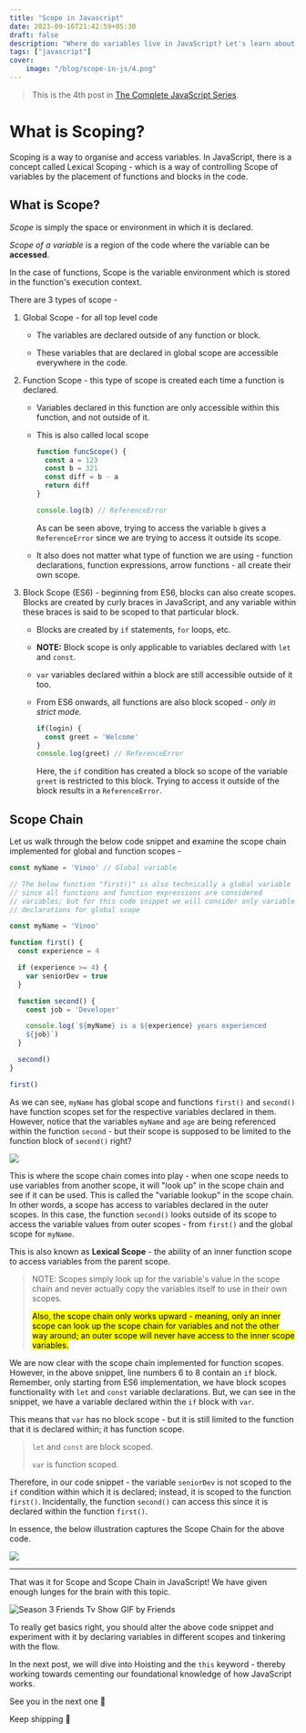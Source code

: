 ```yaml
---
title: "Scope in Javascript"
date: 2023-09-16T21:42:59+05:30
draft: false
description: "Where do variables live in JavaScript? Let's learn about Scoping and the Scope Chain in this post."
tags: ["javascript"]
cover:
    image: "/blog/scope-in-js/4.png"
---
```


> This is the 4th post in [The Complete JavaScript Series](https://vinoo.hashnode.dev/series/the-complete-javascript).

# What is Scoping?

Scoping is a way to organise and access variables. In JavaScript, there is a concept called Lexical Scoping - which is a way of controlling Scope of variables by the placement of functions and blocks in the code.

## What is Scope?

*Scope* is simply the space or environment in which it is declared.

*Scope of a variable* is a region of the code where the variable can be **accessed**.

In the case of functions, Scope is the variable environment which is stored in the function's execution context.

There are 3 types of scope -

1. Global Scope - for all top level code
    
    * The variables are declared outside of any function or block.
        
    * These variables that are declared in global scope are accessible everywhere in the code.
        
2. Function Scope - this type of scope is created each time a function is declared.
    
    * Variables declared in this function are only accessible within this function, and not outside of it.
        
    * This is also called local scope
        
        ```javascript
        function funcScope() {
          const a = 123
          const b = 321
          const diff = b - a
          return diff
        }
        
        console.log(b) // ReferenceError
        ```
        
        As can be seen above, trying to access the variable `b` gives a `ReferenceError` since we are trying to access it outside its scope.
        
    * It also does not matter what type of function we are using - function declarations, function expressions, arrow functions - all create their own scope.
        
3. Block Scope (ES6) - beginning from ES6, blocks can also create scopes. Blocks are created by curly braces in JavaScript, and any variable within these braces is said to be scoped to that particular block.
    
    * Blocks are created by `if` statements, `for` loops, etc.
        
    * **NOTE:** Block scope is only applicable to variables declared with `let` and `const`.
        
    * `var` variables declared within a block are still accessible outside of it too.
        
    * From ES6 onwards, all functions are also block scoped - *only in strict mode.*
        
        ```javascript
        if(login) {
          const greet = 'Welcome'
        }
        console.log(greet) // ReferenceError
        ```
        
        Here, the `if` condition has created a block so scope of the variable `greet` is restricted to this block. Trying to access it outside of the block results in a `ReferenceError`.
        

## Scope Chain

Let us walk through the below code snippet and examine the scope chain implemented for global and function scopes -

```javascript
const myName = 'Vinoo' // Global variable 

// The below function "first()" is also technically a global variable 
// since all functions and function expressions are considered 
// variables; but for this code snippet we will consider only variable
// declarations for global scope

const myName = 'Vinoo'

function first() {
  const experience = 4

  if (experience >= 4) {
    var seniorDev = true
  }

  function second() {
    const job = 'Developer'

    console.log(`${myName} is a ${experience} years experienced 
    ${job}`)
  }

  second()
}

first()
```

As we can see, `myName` has global scope and functions `first()` and `second()` have function scopes set for the respective variables declared in them. However, notice that the variables `myName` and `age` are being referenced within the function `second` - but their scope is supposed to be limited to the function block of `second()` right?

![](https://cdn.hashnode.com/res/hashnode/image/upload/v1694854942208/119a3902-052b-4c80-a295-5ea4759b722c.png)

This is where the scope chain comes into play - when one scope needs to use variables from another scope, it will "look up" in the scope chain and see if it can be used. This is called the "variable lookup" in the scope chain. In other words, a scope has access to variables declared in the outer scopes. In this case, the function `second()` looks outside of its scope to access the variable values from outer scopes - from `first()` and the global scope for `myName`.

This is also known as **Lexical Scope** - the ability of an inner function scope to access variables from the parent scope.

> NOTE: Scopes simply look up for the variable's value in the scope chain and never actually copy the variables itself to use in their own scopes.
> 
> <mark>Also, the scope chain only works upward - meaning, only an inner scope can look up the scope chain for variables and not the other way around; an outer scope will never have access to the inner scope variables.</mark>

We are now clear with the scope chain implemented for function scopes. However, in the above snippet, line numbers 6 to 8 contain an `if` block. Remember, only starting from ES6 implementation, we have block scopes functionality with `let` and `const` variable declarations. But, we can see in the snippet, we have a variable declared within the `if` block with `var`.

This means that `var` has no block scope - but it is still limited to the function that it is declared within; it has function scope.

> `let` and `const` are block scoped.
> 
> `var` is function scoped.

Therefore, in our code snippet - the variable `seniorDev` is not scoped to the `if` condition within which it is declared; instead, it is scoped to the function `first()`. Incidentally, the function `second()` can access this since it is declared within the function `first()`.

In essence, the below illustration captures the Scope Chain for the above code.

![](https://cdn.hashnode.com/res/hashnode/image/upload/v1694861549810/5b54d107-77b3-4a68-b92a-1e0f4295916f.png)

---

That was it for Scope and Scope Chain in JavaScript! We have given enough lunges for the brain with this topic.

![Season 3 Friends Tv Show GIF by Friends](https://media1.giphy.com/media/v1.Y2lkPTc5MGI3NjExNjI4ZDhwaWVoOHBzNDY2c3Btc3FkMHo0b3NmaTE5ZDR4amxpaG5jZyZlcD12MV9pbnRlcm5hbF9naWZfYnlfaWQmY3Q9Zw/iHsW7t3U7aHkQ9rPva/giphy.gif)

To really get basics right, you should alter the above code snippet and experiment with it by declaring variables in different scopes and tinkering with the flow.

In the next post, we will dive into Hoisting and the `this` keyword - thereby working towards cementing our foundational knowledge of how JavaScript works.

See you in the next one 👋

Keep shipping 🚀